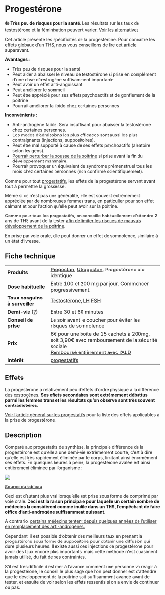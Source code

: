 # Progestérone

**👍 Très peu de risques pour la santé**. Les résultats sur les taux de testostérone et la féminisation peuvent varier. [Voir les alternatives](https://wikitrans.co/ths-fem/anti-androgenes/)

Cet article présente les spécificités de la progestérone. Pour connaitre les effets globaux d’un THS, nous vous conseillons de lire [cet article](https://wikitrans.co/ths-fem/effets/) auparavant.

**Avantages :**

- Très peu de risques pour la santé
- Peut aider à abaisser le niveau de testostérone si prise en complément d’une dose d’œstrogène suffisamment importante
- Peut avoir un effet anti-angoissant
- Peut améliorer le sommeil
- Peut être apprécié pour ses effets psychoactifs et de gonflement de la poitrine
- Pourrait améliorer la libido chez certaines personnes

**Inconvénients :**

- Anti-androgène faible. Sera insuffisant pour abaisser la testostérone chez certaines personnes.
- Les modes d’admissions les plus efficaces sont aussi les plus contraignants (injections, suppositoires).
- Peut être mal supporté à cause de ses effets psychoactifs (aléatoire selon les gens).
- [Pourrait perturber la pousse de la poitrine](https://wikitrans.co/ths-fem/principes/#4) si prise avant la fin du développement mammaire.
- Pourrait provoquer un équivalent de syndrome prémenstruel tous les mois chez certaines personnes (non confirmé scientifiquement).

Comme pour tout [progestatifs](https://wikitrans.co/ths-fem/progestatifs/), les effets de la progestérone servent avant tout à permettre la grossesse.

Même si ce n’est pas une généralité, elle est souvent extrêmement appréciée par de nombreuses femmes trans, en particulier pour son effet calmant et pour l’action qu’elle peut avoir sur la poitrine.

Comme pour tous les progestatifs, on conseille habituellement d’attendre 2 ans de THS avant de la tester [afin de limiter les risques de mauvais développement de la poitrine](https://wikitrans.co/ths/fem/principes#4).

En prise par voie orale, elle peut donner un effet de somnolence, similaire à un état d’ivresse.

## Fiche technique

|   |   |
|---|---|
|**Produits**|[Progestan](https://eurekasante.vidal.fr/medicaments/vidal-famille/medicament-butrog01-UTROGESTAN.html), [Utrogestan](https://eurekasante.vidal.fr/medicaments/vidal-famille/medicament-butrog01-UTROGESTAN.html), Progestérone bio-identique|
|**Dose habituelle**|Entre 100 et 200 mg par jour. Commencer progressivement.|
|**Taux sanguins à surveiller**|[Testostérone](https://fr.wikipedia.org/wiki/Testost%C3%A9rone), [LH](https://fr.wikipedia.org/wiki/Hormone_lut%C3%A9inisante) [FSH](https://fr.wikipedia.org/wiki/Hormone_folliculo-stimulante)|
|**Demi-vie** ([?](https://fr.wikipedia.org/wiki/Demi-vie))|Entre 30 et 60 minutes|
|**Conseil de prise**|Le soir avant le coucher pour éviter les risques de somnolence|
|**Prix**|6€ pour une boite de 15 cachets à 200mg, soit 3,90€ avec remboursement de la sécurité sociale  <br>[Remboursé entièrement avec l’ALD](https://wikitrans.co/2019/06/11/lald-combien-coute-une-transition-medicale/)|
|**Intérêt**|[progestatifs](https://wikitrans.co/ths-fem/progestatifs/)|

## **Effets**

La progéstérone a relativement peu d’effets d’ordre physique à la différence des œstrogènes. **Ses effets secondaires sont extrêmement débattus parmi les femmes trans et les résultats qu’on observe sont très souvent contradictoires.**

[Voir l’article général sur les progestatifs](https://wikitrans.co/ths-fem/progestatifs/) pour la liste des effets applicables à la prise de progestérone.

## Description

Comparé aux progestatifs de synthèse, la principale différence de la progestérone est qu’elle a une demi-vie extrêmement courte, c’est à dire qu’elle est très rapidement éliminée par le corps, limitant ainsi énormément ses effets. En quelques heures à peine, la progestérone avalée est ainsi entièrement éliminée par l’organisme :  

![](https://lh4.googleusercontent.com/Sdd-klu4se4Zaq7IGRxjhrSZ_XH-ysyZR6rMyaWReTNLBaVqPsERlEtkD8BRfLl-fZLsXQBXIVOe8hjWj391vVztDi6ODwSYLB5T5iwESXZ6EGEx0uBZraqmjfdq8Woys1yWoftq)

[Source du tableau](https://en.wikipedia.org/wiki/Template:Hormone_levels_with_oral_progesterone)

Ceci est d’autant plus vrai lorsqu’elle est prise sous forme de comprimé par voie orale. **Ceci est la raison principale pour laquelle un certain nombre de médecins la considèrent comme inutile dans un THS, l’empêchant de faire office d’anti-androgène suffisamment puissant.**

A contrario, [certains médecins tentent depuis quelques années de l’utiliser en remplacement des anti-androgènes.](https://wikitrans.co/ths-fem/methodes/#C)

Cependant, il est possible d’obtenir des meilleurs taux en prenant la progestérone sous forme de suppositoire pour obtenir une diffusion qui dure plusieurs heures. Il existe aussi des injections de progestérone pour avoir des taux encore plus importants, mais cette méthode n’est quasiment jamais utilisé, du fait de ses contraintes.

S’il est très difficile d’estimer à l’avance comment une personne va réagir à la progestérone, le conseil le plus sage que l’on peut donner est d’attendre que le développement de la poitrine soit suffisamment avancé avant de tester, et ensuite de voir selon les effets ressentis si on a envie de continuer ou pas.